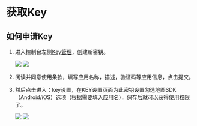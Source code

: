#  获取Key

## 如何申请Key

1. 进入控制台左侧[Key管理](https://lbs.qq.com/console/key.html)，创建新密钥。

   <img src="http://p.qpic.cn/lbsconsole/0/3553565b6b75c4ea4c016297d42ac1c0/0">

   <img src="http://p.qpic.cn/lbsconsole/0/055a801991f008e533d0d5b6cbfd0350/0">

2. 阅读并同意使用条款，填写应用名称，描述，验证码等应用信息，点击提交。

3. 然后点击进入：key设置，在KEY设置页面为此密钥设置勾选地图SDK（Android/iOS）选项（根据需要填入应用名），保存后就可以获得使用权限了。

   <img src="http://p.qpic.cn/lbsconsole/0/034b502898aabf7db23d24fa683c727c/0">

   <img src="http://p.qpic.cn/lbsconsole/0/af7d7eed8a8211f027a6b2cb76f0398d/0">

   

   



